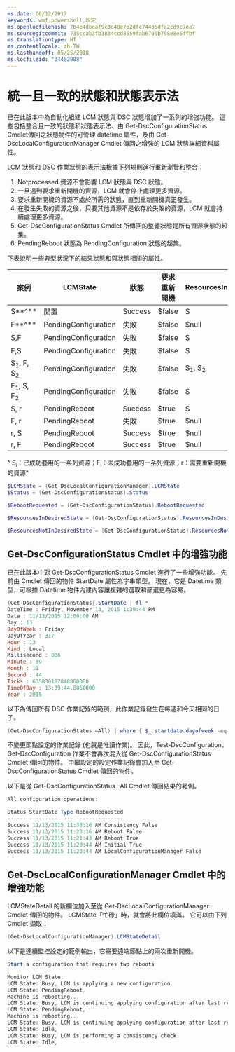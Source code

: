 ```yaml
---
ms.date: 06/12/2017
keywords: wmf,powershell,設定
ms.openlocfilehash: 7b4e4dbeaf9c3c48e7b2dfc74435dfa2cd9c7ea7
ms.sourcegitcommit: 735ccab3fb3834ccd8559fab6700b798e8e5ffbf
ms.translationtype: HT
ms.contentlocale: zh-TW
ms.lasthandoff: 05/25/2018
ms.locfileid: "34482908"
---
```

# <a name="unified-and-consistent-state-and-status-representation"></a>統一且一致的狀態和狀態表示法

已在此版本中為自動化組建 LCM 狀態與 DSC 狀態增加了一系列的增強功能。 這些包括整合且一致的狀態和狀態表示法、由 Get-DscConfigurationStatus Cmdlet傳回之狀態物件的可管理 datetime 屬性，及由 Get-DscLocalConfigurationManager Cmdlet 傳回之增強的 LCM 狀態詳細資料屬性。

LCM 狀態和 DSC 作業狀態的表示法根據下列規則進行重新瀏覽和整合︰
1.  Notprocessed 資源不會影響 LCM 狀態與 DSC 狀態。
2.  一旦遇到要求重新開機的資源，LCM 就會停止處理更多資源。
3.  要求重新開機的資源不處於所需的狀態，直到重新開機真正發生。
4.  在發生失敗的資源之後，只要其他資源不是依存於失敗的資源，LCM 就會持續處理更多資源。
5.  Get-DscConfigurationStatus Cmdlet 所傳回的整體狀態是所有資源狀態的超集。
6.  PendingReboot 狀態為 PendingConfiguration 狀態的超集。

下表說明一些典型狀況下的結果狀態和與狀態相關的屬性。

| 案例                    | LCMState       | 狀態 | 要求重新開機  | ResourcesInDesiredState  | ResourcesNotInDesiredState |
|---------------------------------|----------------------|------------|---------------|------------------------------|--------------------------------|
| S**^**                          | 閒置                 | Success    | $false        | S                            | $null                          |
| F**^**                          | PendingConfiguration | 失敗    | $false        | $null                        | F                              |
| S,F                             | PendingConfiguration | 失敗    | $false        | S                            | F                              |
| F,S                             | PendingConfiguration | 失敗    | $false        | S                            | F                              |
| S<sub>1</sub>, F, S<sub>2</sub> | PendingConfiguration | 失敗    | $false        | S<sub>1</sub>, S<sub>2</sub> | F                              |
| F<sub>1</sub>, S, F<sub>2</sub> | PendingConfiguration | 失敗    | $false        | S                            | F<sub>1</sub>, F<sub>2</sub>   |
| S, r                            | PendingReboot        | Success    | $true         | S                            | r                              |
| F, r                            | PendingReboot        | 失敗    | $true         | $null                        | F, r                           |
| r, S                            | PendingReboot        | Success    | $true         | $null                        | r                              |
| r, F                            | PendingReboot        | Success    | $true         | $null                        | r                              |

^ S<sub>i</sub>：已成功套用的一系列資源；F<sub>i</sub>︰未成功套用的一系列資源；r：需要重新開機的資源\*

```powershell
$LCMState = (Get-DscLocalConfigurationManager).LCMState
$Status = (Get-DscConfigurationStatus).Status

$RebootRequested = (Get-DscConfigurationStatus).RebootRequested

$ResourcesInDesiredState = (Get-DscConfigurationStatus).ResourcesInDesiredState

$ResourcesNotInDesiredState = (Get-DscConfigurationStatus).ResourcesNotInDesiredState
```

## <a name="enhancement-in-get-dscconfigurationstatus-cmdlet"></a>Get-DscConfigurationStatus Cmdlet 中的增強功能

已在此版本中對 Get-DscConfigurationStatus Cmdlet 進行了一些增強功能。 先前由 Cmdlet 傳回的物件 StartDate 屬性為字串類型。 現在，它是 Datetime 類型，可根據 Datetime 物件內建內容讓複雜的選取和篩選更為容易。

```powershell
(Get-DscConfigurationStatus).StartDate | fl *
DateTime : Friday, November 13, 2015 1:39:44 PM
Date : 11/13/2015 12:00:00 AM
Day : 13
DayOfWeek : Friday
DayOfYear : 317
Hour : 13
Kind : Local
Millisecond : 886
Minute : 39
Month : 11
Second : 44
Ticks : 635830187848860000
TimeOfDay : 13:39:44.8860000
Year : 2015
```

以下為傳回所有 DSC 作業記錄的範例，此作業記錄發生在每週和今天相同的日子。

```powershell
(Get-DscConfigurationStatus –All) | where { $_.startdate.dayofweek -eq (Get-Date).DayOfWeek }
```

不變更節點設定的作業記錄 (也就是唯讀作業)。 因此，Test-DscConfiguration、Get-DscConfiguration 作業不會再次混入從 Get-DscConfigurationStatus Cmdlet 傳回的物件。
中繼設定的設定作業記錄會加入至 Get-DscConfigurationStatus Cmdlet 傳回的物件。

以下是從 Get-DscConfigurationStatus –All Cmdlet 傳回結果的範例。

```powershell
All configuration operations:

Status StartDate Type RebootRequested
------ --------- ---- ---------------
Success 11/13/2015 11:38:16 AM Consistency False
Success 11/13/2015 11:23:16 AM Reboot False
Success 11/13/2015 11:21:43 AM Reboot True
Success 11/13/2015 11:20:44 AM Initial True
Success 11/13/2015 11:20:44 AM LocalConfigurationManager False
```

## <a name="enhancement-in-get-dsclocalconfigurationmanager-cmdlet"></a>Get-DscLocalConfigurationManager Cmdlet 中的增強功能

LCMStateDetail 的新欄位加入至從 Get-DscLocalConfigurationManager Cmdlet 傳回的物件。 LCMState「忙碌」時，就會將此欄位填滿。 它可以由下列 Cmdlet 擷取：

```powershell
(Get-DscLocalConfigurationManager).LCMStateDetail
```

以下是連續監控設定的範例輸出，它需要遠端節點上的兩次重新開機。

```powershell
Start a configuration that requires two reboots

Monitor LCM State:
LCM State: Busy, LCM is applying a new configuration.
LCM State: PendingReboot,
Machine is rebooting...
LCM State: Busy, LCM is continuing applying configuration after last reboot.
LCM State: PendingReboot,
Machine is rebooting...
LCM State: Busy, LCM is continuing applying configuration after last reboot.
LCM State: Idle,
LCM State: Busy, LCM is performing a consistency check.
LCM State: Idle,
```

